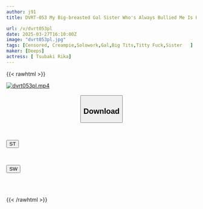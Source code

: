 ```yaml
---
author: j91
title: DVRT-053 My Big-breasted Gal Sister Who's Always Bullied Me Is High On Erection Drugs! She's So Disgustingly Erotic That I Can't Help But Stick My Dick In Her And She Cums With A Lewd Ahegao Face, So I Can't Stop Cumming Inside Her!! Rika Tsubaki

url: /v/dvrt053pl
date: 2025-03-27T16:10:00Z
image: "dvrt053pl.jpg"
tags: [Censored, Creampie,Solowork,Gal,Big Tits,Titty Fuck,Sister	]
maker: [Deeps]
actress: [ Tsubaki Rika]
---
```



{{< rawhtml >}}

<div class="video" data-videoid="4XxLwjvVd3FK0PY">
    <a href="javascript:;">
        <img src="/v/dvrt053pl/dvrt053pl.jpg" width="WIDTH" height="HEIGHT" alt="dvrt053pl.mp4" loading="lazy">
    </a>
</div>

<script type="text/javascript" src="https://j91.asia/asset/on-demand-st.js"></script>

<br>
  <link rel="stylesheet" href="https://j91.asia/asset/bs5.css">
  
  <center>
  <button class="btn btn-primary" type="button" data-bs-toggle="collapse" data-bs-target=".multi-collapse" aria-expanded="false" aria-controls="multiCollapseExample1 multiCollapseExample2"><h2>Download</h2></button></center>
</p>
<div class="row">
  <div class="col">
    <div class="collapse multi-collapse" id="multiCollapseExample1">
      <div class="card card-body">
	      	      <br>
<div class="buttons">  
<p><a href="/v/dvrt053pl/st.html" target="_blank"><button class="btn-hover color-3"><i class="fa fa-download"></i> ST</button></a></p></div>
    </div>
  </div>
</div>
  <div class="col">
    <div class="collapse multi-collapse" id="multiCollapseExample2">
      <div class="card card-body">
	      <br>
<div class="buttons">
<p><a href="/v/dvrt053pl/sw.html" target="_blank"><button class="btn-hover color-2"><i class="fa fa-download"></i> SW</button></a></p></div>
<br><br>
      </div>
    </div>
  </div>
</div>

{{< /rawhtml >}}